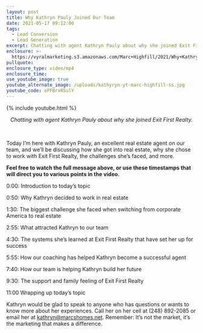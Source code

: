 ```yaml
---
layout: post
title: Why Kathryn Pauly Joined Our Team
date: 2021-05-17 09:12:00
tags:
  - Lead Conversion
  - Lead Generation
excerpt: Chatting with agent Kathryn Pauly about why she joined Exit First Realty.
enclosure: >-
  https://vyralmarketing.s3.amazonaws.com/Marc+Highfill/2021/Why+Kathryn+Pauly+Joined+Our+Team.mp4
pullquote:
enclosure_type: video/mp4
enclosure_time:
use_youtube_image: true
youtube_alternate_image: /uploads/kathyryn-yt-marc-highfill-ss.jpg
youtube_code: oPFBrxR5ulY
---
```

{% include youtube.html %}

<center><em>Chatting with agent Kathryn Pauly about why she joined Exit First Realty.</em></center>

&nbsp;

Today I’m here with Kathryn Pauly, an excellent real estate agent on our team, and we’ll be discussing how she got into real estate, why she chose to work with Exit First Realty, the challenges she’s faced, and more.

**Feel free to watch the full message above, or use these timestamps that will direct you to various points in the video.**

0:00: Introduction to today’s topic

0:50: Why Kathryn decided to work in real estate

1:30: The biggest challenge she faced when switching from corporate America to real estate

2:55: What attracted Kathryn to our team

4:30: The systems she’s learned at Exit First Realty that have set her up for success

5:55: How our coaching has helped Kathryn become a successful agent

7:40: How our team is helping Kathryn build her future

9:30: The support and family feeling of Exit First Realty

11:00 Wrapping up today’s topic

Kathryn would be glad to speak to anyone who has questions or wants to know more about her experiences. Call her on her cell at (248) 892-2085 or email her at [kathryn@marcshomes.net](mailto:kathryn@marcshomes.net). Remember: It’s not the market, it’s the marketing that makes a difference.
